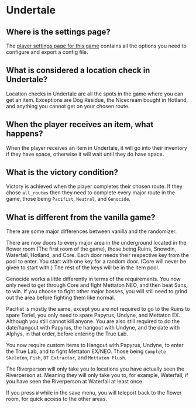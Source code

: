 # Undertale

## Where is the settings page?

The [player settings page for this game](../player-settings) contains all the options you need to configure and export a
config file.

## What is considered a location check in Undertale?

Location checks in Undertale are all the spots in the game where you can get an item. Exceptions are Dog Residue, 
the Nicecream bought in Hotland, and anything you cannot get on your chosen route.

## When the player receives an item, what happens?

When the player receives an item in Undertale, it will go into their inventory if they have space, otherwise it will 
wait until they do have space.

## What is the victory condition?

Victory is achieved when the player completes their chosen route. If they chose `all_routes` then they need to complete 
every major route in the game, those being `Pacifist`, `Neutral`, and `Genocide`.

## What is different from the vanilla game?

There are some major differences between vanilla and the randomizer. 

There are now doors to every major area in the underground located in the flower room (The first room of the game), those being Ruins, Snowdin, Waterfall, Hotland, and Core. 
Each door needs their respective key from the pool to enter. 
You start with one key for a random door. (Core will never be given to start with.) 
The rest of the keys will be in the item pool.

Genocide works a little differently in terms of the requirements. 
You now only need to get through Core and fight Mettaton NEO, and then beat Sans, to win. 
If you choose to fight other major bosses, you will still need to grind out the area before fighting them like normal.

Pacifist is mostly the same, except you are not required to go to the Ruins to spare Toriel, 
you only need to spare Papyrus, Undyne, and Mettaton EX. Although you still cannot kill anyone. 
You are also still required to do the date/hangout with Papyrus, the hangout with Undyne, and the date with Alphys, 
in that order, before entering the True Lab.

You now require custom items to Hangout with Papyrus, Undyne, to enter the True Lab, and to fight Mettaton EX/NEO. 
Those being `Complete Skeleton`, `Fish`, `DT Extractor`, and `Mettaton Plush`.

The Riverperson will only take you to locations you have actually seen the Riverperson at. 
Meaning they will only take you to, for example, Waterfall, if you have seen the Riverperson at Waterfall at least once.

If you press `W` while in the save menu, you will teleport back to the flower room, for quick access to the other areas.